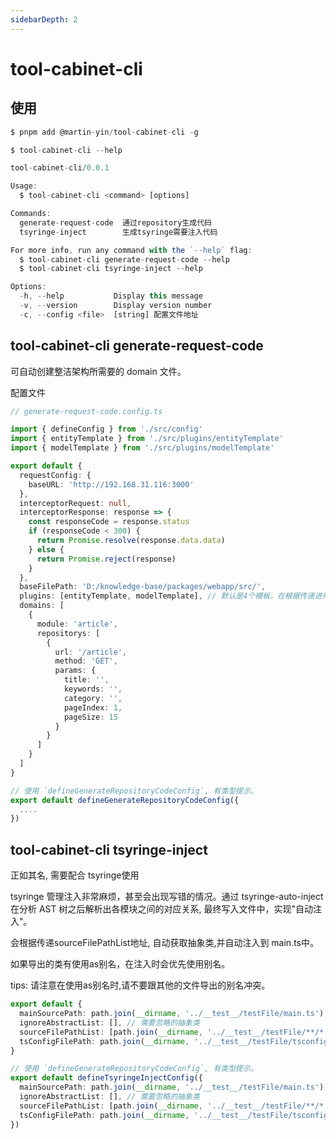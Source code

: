 ```yaml
---
sidebarDepth: 2
---
```


# tool-cabinet-cli 

## 使用

```typescript
$ pnpm add @martin-yin/tool-cabinet-cli -g

$ tool-cabinet-cli --help

tool-cabinet-cli/0.0.1

Usage:
  $ tool-cabinet-cli <command> [options]

Commands:
  generate-request-code  通过repository生成代码
  tsyringe-inject        生成tsyringe需要注入代码

For more info, run any command with the `--help` flag:
  $ tool-cabinet-cli generate-request-code --help
  $ tool-cabinet-cli tsyringe-inject --help

Options:
  -h, --help           Display this message
  -v, --version        Display version number
  -c, --config <file>  [string] 配置文件地址

```


## tool-cabinet-cli generate-request-code 

可自动创建整洁架构所需要的 domain 文件。

配置文件

```typescript
// generate-request-code.config.ts

import { defineConfig } from './src/config'
import { entityTemplate } from './src/plugins/entityTemplate'
import { modelTemplate } from './src/plugins/modelTemplate'

export default {
  requestConfig: {
    baseURL: 'http://192.168.31.116:3000'
  },
  interceptorRequest: null,
  interceptorResponse: response => {
    const responseCode = response.status
    if (responseCode < 300) {
      return Promise.resolve(response.data.data)
    } else {
      return Promise.reject(response)
    }
  },
  baseFilePath: 'D:/knowledge-base/packages/webapp/src/',
  plugins: [entityTemplate, modelTemplate], // 默认是4个模板，在根据传递进来的模板判断差集
  domains: [
    {
      module: 'article',
      repositorys: [
        {
          url: '/article',
          method: 'GET',
          params: {
            title: '',
            keywords: '',
            category: '',
            pageIndex: 1,
            pageSize: 15
          }
        }
      ]
    }
  ]
}

// 使用 `defineGenerateRepositoryCodeConfig`, 有类型提示。
export default defineGenerateRepositoryCodeConfig({
  ....
})
```


## tool-cabinet-cli tsyringe-inject

正如其名, 需要配合 tsyringe使用

tsyringe 管理注入非常麻烦，甚至会出现写错的情况。通过 tsyringe-auto-inject 在分析 AST 树之后解析出各模块之间的对应关系, 最终写入文件中，实现"自动注入"。


会根据传递sourceFilePathList地址, 自动获取抽象类,并自动注入到 main.ts中。

如果导出的类有使用as别名，在注入时会优先使用别名。

tips: 请注意在使用as别名时,请不要跟其他的文件导出的别名冲突。

```typescript
export default {
  mainSourcePath: path.join(__dirname, '../__test__/testFile/main.ts'), // 主文件
  ignoreAbstractList: [], // 需要忽略的抽象类
  sourceFilePathList: [path.join(__dirname, '../__test__/testFile/**/*.ts')], // 要被注入的class
  tsConfigFilePath: path.join(__dirname, '../__test__/testFile/tsconfig.json') // tsconfig 位置
}

// 使用 `defineGenerateRepositoryCodeConfig`, 有类型提示。
export default defineTsyringeInjectConfig({
  mainSourcePath: path.join(__dirname, '../__test__/testFile/main.ts'), // 主文件
  ignoreAbstractList: [], // 需要忽略的抽象类
  sourceFilePathList: [path.join(__dirname, '../__test__/testFile/**/*.ts')], // 要被注入的class
  tsConfigFilePath: path.join(__dirname, '../__test__/testFile/tsconfig.json') // tsconfig 位置
})

```
